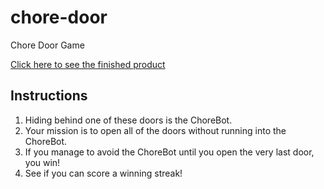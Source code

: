# chore-door
Chore Door Game

[Click here to see the finished product](https://mendelgordon.github.io/chore-door/)

## Instructions
1.	Hiding behind one of these doors is the ChoreBot.
2.	Your mission is to open all of the doors without running into the ChoreBot.
3.	If you manage to avoid the ChoreBot until you open the very last door, you win!
4.	See if you can score a winning streak!
